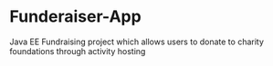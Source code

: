 # Funderaiser-App
Java EE Fundraising project which allows users to donate to charity foundations through activity hosting
